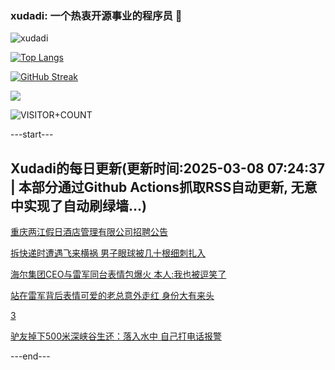 ### xudadi: 一个热衷开源事业的程序员 👋

![xudadi](https://github-readme-stats-git-masterorgs-github-readme-stats-team.vercel.app/api?username=xudadi)

[![Top Langs](https://github-readme-stats.vercel.app/api/top-langs/?username=xudadi)](https://github.com/anuraghazra/github-readme-stats)

[![GitHub Streak](https://streak-stats.demolab.com?user=xudadi&locale=zh_Hans)](https://git.io/streak-stats)

![](https://raw.githubusercontent.com/xudadi/xudadi/main/assets/github-contribution-grid-snake.svg)

![VISITOR+COUNT](https://komarev.com/ghpvc/?username=xudadi&label=VISITOR+COUNT)


---start---

## Xudadi的每日更新(更新时间:2025-03-08 07:24:37 | 本部分通过Github Actions抓取RSS自动更新, 无意中实现了自动刷绿墙...)

[重庆两江假日酒店管理有限公司招聘公告](https://www.gongkaoleida.com/article/2313858)

[拆快递时遭遇飞来横祸 男子眼球被几十根细刺扎入](https://m.163.com/news/article/JQ29KSIJ0514R9OJ.html)

[海尔集团CEO与雷军同台表情包爆火 本人:我也被逗笑了](https://m.163.com/news/article/JQ2RV0E205129QAF.html)

[站在雷军背后表情可爱的老总意外走红 身份大有来头](https://m.163.com/news/article/JQ2HJO9G0550A0OW.html)

[3](https://m.163.com/touch/news/sub/domestic)

[驴友掉下500米深峡谷生还：落入水中 自己打电话报警](https://m.163.com/news/article/JQ2H6PQ2051492T3.html)

---end---
